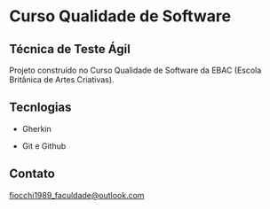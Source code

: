 # Curso Qualidade de Software 

## Técnica de Teste Ágil



Projeto construído no Curso Qualidade de Software da EBAC (Escola Britânica de Artes Criativas).


## Tecnlogias

- Gherkin

- Git e Github


## Contato
fiocchi1989_faculdade@outlook.com
